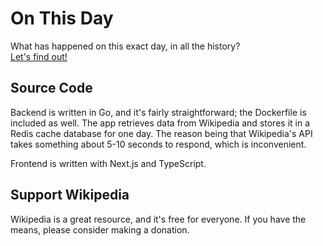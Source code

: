 # On This Day

What has happened on this exact day, in all the history?  
[Let's find out!](https://on-this-day.vercel.app)

## Source Code

Backend is written in Go, and it's fairly straightforward; the Dockerfile is included as well.
The app retrieves data from Wikipedia and stores it in a Redis cache database for one day.
The reason being that Wikipedia's API takes something about 5-10 seconds to respond, which is inconvenient.

Frontend is written with Next.js and TypeScript.

## Support Wikipedia

Wikipedia is a great resource, and it's free for everyone. If you have the means, please consider making a donation.